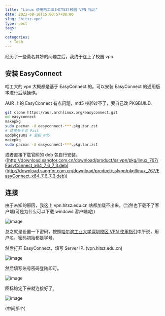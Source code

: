 ```yaml
---    
title: "Linux 使用哈工深(HITSZ)校园 VPN 指北"
date: 2022-08-16T15:00:57+08:00
slug: "hitsz-vpn"  
type: post  
tags:  
  - 
categories:  
  - Tech
---  
```


经历了一些莫名其妙的问题之后，我终于连上了校园 vpn.

## 安装 EasyConnect

哈工大的 vpn 大概都是基于 EasyConnect 的。可以安装 EasyConnect 的通用版本进行后续操作。

AUR 上的 EasyConnect 有点问题，md5 校验过不了，要自己改 PKGBUILD.

```bash
git clone https://aur.archlinux.org/easyconnect.git
cd easyconnect
makepkg
sudo pacman -U easyconnect-***.pkg.tar.zst 
# 这里多半会 Fail
updpkgsums # 更新 md5
makepkg
sudo pacman -U easyconnect-***.pkg.tar.zst
```

或者直接下载官网的 deb 包自行安装。([http://download.sangfor.com.cn/download/product/sslvpn/pkg/linux_767/EasyConnect_x64_7_6_7_3.deb](http://download.sangfor.com.cn/download/product/sslvpn/pkg/linux_767/EasyConnect_x64_7_6_7_3.deb))

## 连接

由于未知的原因，我这上 vpn.hitsz.edu.cn 啥都加载不出来。(当然也下载不了客户端(可是为什么可以下载 windows 客户端呢))

![image](https://assets.b3logfile.com/siyuan/1609132319768/assets/image-20220816144035-dqvz8ky.png)​

总之就是设置一下密码，按照[哈尔滨工业大学深圳校区 VPN 使用指引](http://nic.hitsz.edu.cn/info/1018/1352.htm)中所说，用户名、密码初始都是学号。

然后打开 EasyConnect，填写 Server IP. (vpn.hitsz.edu.cn)

![image](https://assets.b3logfile.com/siyuan/1609132319768/assets/image-20220816144624-0fjo7hm.png)​

然后填写账号密码登陆即可。

![image](https://assets.b3logfile.com/siyuan/1609132319768/assets/image-20220816144651-p0su688.png)​

图标稳定下来就连接好了。

![image](https://assets.b3logfile.com/siyuan/1609132319768/assets/image-20220816144823-f5muuh8.png)​

(中间那个)
